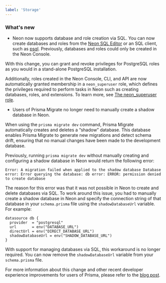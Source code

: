 ```yaml
---
label: 'Storage'
---
```


### What's new

- Neon now supports database and role creation via SQL. You can now create databases and roles from the [Neon SQL Editor](/docs/get-started-with-neon/query-with-neon-sql-editor) or an SQL client, such as [psql](/docs/connect/query-with-psql-editor). Previously, databases and roles could only be created in the Neon Console.

With this change, you can grant and revoke privileges for PostgreSQL roles as you would in a stand-alone PostgreSQL installation.

Additionally, roles created in the Neon Console, CLI, and API are now automatically granted membership in a `neon_superuser` role, which defines the privileges required to perform tasks in Neon such as creating databases, roles, and extensions. To learn more, see [The neon_superuser role](/docs/manage/roles#the-neonsuperuser-role).

- Users of Prisma Migrate no longer need to manually create a shadow database in Neon.

When using the `prisma migrate dev` command, Prisma Migrate automatically creates and deletes a “shadow” database. This database enables Prisma Migrate to generate new migrations and detect schema drift, ensuring that no manual changes have been made to the development database.

Previously, running `prisma migrate dev` without manually creating and configuring a shadow database in Neon would return the following error:

```text
Error: A migration failed when applied to the shadow database Database error: Error querying the database: db error: ERROR: permission denied to create database
```

The reason for this error was that it was not possible in Neon to create and delete databases via SQL. To work around this issue, you had to manually create a shadow database in Neon and specify the connection string of that database in your `schema.prisma` file using the `shadowDatabaseUrl` variable. For example:

```text
datasource db {
  provider  = "postgresql"
  url       = env("DATABASE_URL")
  directUrl = env("DIRECT_DATABASE_URL")
  shadowDatabaseUrl = env("SHADOW_DATABASE_URL")
}
```

With support for managing databases via SQL, this workaround is no longer required. You can now remove the `shadowDatabaseUrl` variable from your `schema.prisma` file.

For more information about this change and other recent developer experience improvements for users of Prisma, please refer to the [blog post](https://neon.tech/blog/prisma-dx-improvements).
